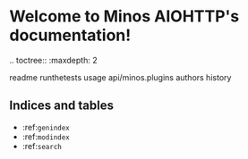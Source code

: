 # Welcome to Minos AIOHTTP's documentation!

.. toctree::
   :maxdepth: 2

   readme
   runthetests
   usage
   api/minos.plugins
   authors
   history

## Indices and tables

* :ref:`genindex`
* :ref:`modindex`
* :ref:`search`
